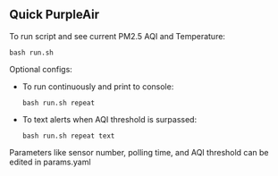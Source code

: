 ## Quick PurpleAir

To run script and see current PM2.5 AQI and Temperature:

`bash run.sh`

Optional configs:

- To run continuously and print to console:

    `bash run.sh repeat` 
- To text alerts when AQI threshold is surpassed:

    `bash run.sh repeat text`
    
Parameters like sensor number, polling time, and AQI threshold can be edited in params.yaml
